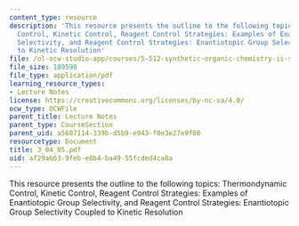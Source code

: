 ```yaml
---
content_type: resource
description: 'This resource presents the outline to the following topics:  Thermondynamic
  Control, Kinetic Control, Reagent Control Strategies: Examples of Enantiotopic Group
  Selectivity, and Reagent Control Strategies: Enantiotopic Group Selectivity Coupled
  to Kinetic Resolution'
file: /ol-ocw-studio-app/courses/5-512-synthetic-organic-chemistry-ii-spring-2005/af29a6639febe8b4ba4955fcded4ca8a_3_04_05.pdf
file_size: 189598
file_type: application/pdf
learning_resource_types:
- Lecture Notes
license: https://creativecommons.org/licenses/by-nc-sa/4.0/
ocw_type: OCWFile
parent_title: Lecture Notes
parent_type: CourseSection
parent_uid: a5607114-339b-d5b9-e943-f0e3e27e9f00
resourcetype: Document
title: 3_04_05.pdf
uid: af29a663-9feb-e8b4-ba49-55fcded4ca8a
---
```

This resource presents the outline to the following topics:  Thermondynamic Control, Kinetic Control, Reagent Control Strategies: Examples of Enantiotopic Group Selectivity, and Reagent Control Strategies: Enantiotopic Group Selectivity Coupled to Kinetic Resolution